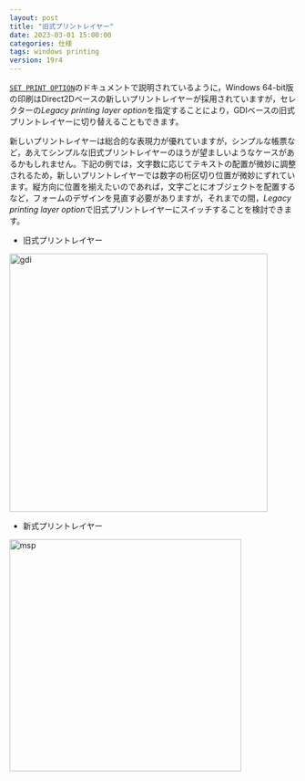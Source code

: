 ```yaml
---
layout: post
title: "旧式プリントレイヤー"
date: 2023-03-01 15:00:00
categories: 仕様
tags: windows printing
version: 19r4
---
```


<i class="fa fa-external-link" aria-hidden="true"></i> [`SET PRINT OPTION`](https://doc.4d.com/4Dv19/4D/19.1/SET-PRINT-OPTION.301-5653182.ja.html)のドキュメントで説明されているように，Windows 64-bit版の印刷はDirect2Dベースの新しいプリントレイヤーが採用されていますが，セレクターの*Legacy printing layer option*を指定することにより，GDIベースの旧式プリントレイヤーに切り替えることもできます。

新しいプリントレイヤーは総合的な表現力が優れていますが，シンプルな帳票など，あえてシンプルな旧式プリントレイヤーのほうが望ましいようなケースがあるかもしれません。下記の例では，文字数に応じてテキストの配置が微妙に調整されるため，新しいプリントレイヤーでは数字の桁区切り位置が微妙にずれています。縦方向に位置を揃えたいのであれば，文字ごとにオブジェクトを配置するなど，フォームのデザインを見直す必要がありますが，それまでの間，*Legacy printing layer option*で旧式プリントレイヤーにスイッチすることを検討できます。

* 旧式プリントレイヤー

<img width="453" alt="gdi" src="https://user-images.githubusercontent.com/10509075/156157705-784165bc-8b1c-4a9b-99f1-af97c2b2b48f.png">

* 新式プリントレイヤー

<img width="407" alt="msp" src="https://user-images.githubusercontent.com/10509075/156157753-cb3065cc-d36f-46f7-9110-35a8352464a3.png">
